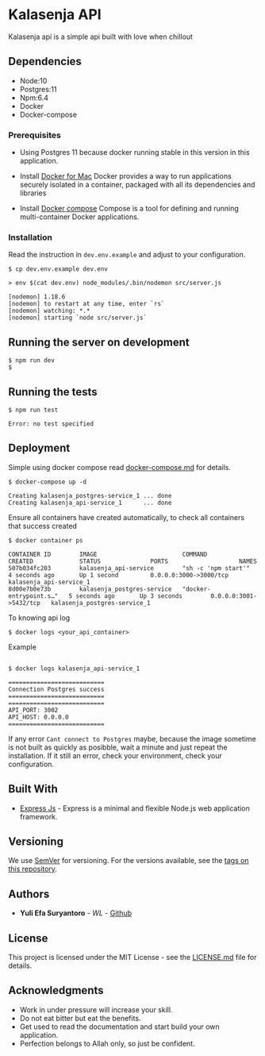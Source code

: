 # Kalasenja API

Kalasenja api is a simple api built with love when chillout

## Dependencies

- Node:10
- Postgres:11
- Npm:6.4
- Docker
- Docker-compose

### Prerequisites

- Using Postgres 11 because docker running stable in this version in this application.

- Install [Docker for Mac](https://docs.docker.com/docker-for-mac/install/) Docker provides a way to run applications securely isolated in a container, packaged with all its dependencies and libraries

- Install [Docker compose](https://docs.docker.com/compose/install/) Compose is a tool for defining and running multi-container Docker applications.

### Installation

Read the instruction in `dev.env.example`
and adjust to your configuration.

```code
$ cp dev.env.example dev.env

> env $(cat dev.env) node_modules/.bin/nodemon src/server.js

[nodemon] 1.18.6
[nodemon] to restart at any time, enter `rs`
[nodemon] watching: *.*
[nodemon] starting `node src/server.js`
```

## Running the server on development

```code
$ npm run dev
$
```

## Running the tests

```code
$ npm run test

Error: no test specified
```

## Deployment

Simple using docker compose read [docker-compose.md](docker/docker-compose.md) for details.

```code
$ docker-compose up -d

Creating kalasenja_postgres-service_1 ... done
Creating kalasenja_api-service_1      ... done
```

Ensure all containers have created automatically,
to check all containers that success created

```code
$ docker container ps

CONTAINER ID        IMAGE                        COMMAND                  CREATED             STATUS              PORTS                    NAMES
507b034fc203        kalasenja_api-service        "sh -c 'npm start'"      4 seconds ago       Up 1 second         0.0.0.0:3000->3000/tcp   kalasenja_api-service_1
8d00e7b0e73b        kalasenja_postgres-service   "docker-entrypoint.s…"   5 seconds ago       Up 3 seconds        0.0.0.0:3001->5432/tcp   kalasenja_postgres-service_1
```

To knowing api log

```$ docker logs <your_api_container>```

Example

```code

$ docker logs kalasenja_api-service_1

===========================
Connection Postgres success
===========================
===========================
API_PORT: 3002
API_HOST: 0.0.0.0
===========================

```

If any error
`Cant connect to Postgres`
maybe, because the image sometime is not built as quickly as posibble,
wait a minute and just repeat the installation.
If it still an error, check your environment, check your configuration.

## Built With

- [Express Js](https://expressjs.com/) - Express is a minimal and flexible Node.js web application framework.

## Versioning

We use [SemVer](http://semver.org/) for versioning. For the versions available, see the [tags on this repository](https://github.com/yuliefas/kalasenja-api/tags).

## Authors

- **Yuli Efa Suryantoro** - *WL* - [Github](https://github.com/yuliefas)

## License

This project is licensed under the MIT License - see the [LICENSE.md](LICENSE.md) file for details.

## Acknowledgments

- Work in under pressure will increase your skill.
- Do not eat bitter but eat the benefits.
- Get used to read the documentation and start build your own application.
- Perfection belongs to Allah only, so just be confident.